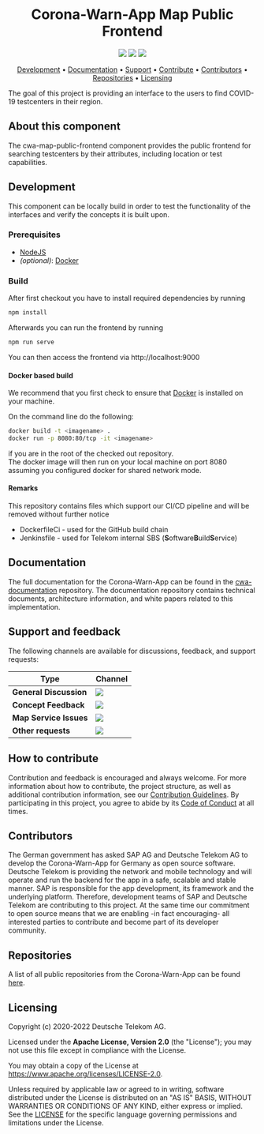 <h1 align="center">
    Corona-Warn-App Map Public Frontend
</h1>

<p align="center">
    <a href="https://github.com/corona-warn-app/cwa-map-public-frontend/commits/" title="Last Commit"><img src="https://img.shields.io/github/last-commit/corona-warn-app/cwa-map-public-frontend?style=flat"></a>
    <a href="https://github.com/corona-warn-app/cwa-map-public-frontend/issues" title="Open Issues"><img src="https://img.shields.io/github/issues/corona-warn-app/cwa-map-public-frontend?style=flat"></a>
    <a href="https://github.com/corona-warn-app/cwa-map-public-frontend/blob/master/LICENSE" title="License"><img src="https://img.shields.io/badge/License-Apache%202.0-green.svg?style=flat"></a>
</p>

<p align="center">
  <a href="#development">Development</a> •
  <a href="#documentation">Documentation</a> •
  <a href="#support-and-feedback">Support</a> •
  <a href="#how-to-contribute">Contribute</a> •
  <a href="#contributors">Contributors</a> •
  <a href="#repositories">Repositories</a> •
  <a href="#licensing">Licensing</a>
</p>

The goal of this project is providing an interface to the users to find COVID-19 testcenters in their region.

## About this component

The cwa-map-public-frontend component provides the public frontend for searching testcenters by their attributes, including location or test capabilities.

## Development
This component can be locally build in order to test the functionality of the interfaces and verify the concepts it is built upon.

### Prerequisites
- [NodeJS](https://nodejs.org)
- *(optional)*: [Docker](https://www.docker.com)

### Build
After first checkout you have to install required dependencies by running
```bash
npm install
```

Afterwards you can run the frontend by running
```bash
npm run serve
```

You can then access the frontend via http://localhost:9000

#### Docker based build
We recommend that you first check to ensure that [Docker](https://www.docker.com) is installed on your machine.

On the command line do the following:
```bash
docker build -t <imagename> .
docker run -p 8080:80/tcp -it <imagename>
```

if you are in the root of the checked out repository.  
The docker image will then run on your local machine on port 8080 assuming you configured docker for shared network mode.

#### Remarks
This repository contains files which support our CI/CD pipeline and will be removed without further notice
- DockerfileCi - used for the GitHub build chain
- Jenkinsfile - used for Telekom internal SBS (**S**oftware**B**uild**S**ervice)

## Documentation
The full documentation for the Corona-Warn-App can be found in the [cwa-documentation](https://github.com/corona-warn-app/cwa-documentation) repository. The documentation repository contains technical documents, architecture information, and white papers related to this implementation.

## Support and feedback
The following channels are available for discussions, feedback, and support requests:

| Type                     | Channel                                                |
| ------------------------ | ------------------------------------------------------ |
| **General Discussion**   | <a href="https://github.com/corona-warn-app/cwa-documentation/issues/new/choose" title="General Discussion"><img src="https://img.shields.io/github/issues/corona-warn-app/cwa-documentation/question.svg?style=flat-square"></a> </a>   |
| **Concept Feedback**    | <a href="https://github.com/corona-warn-app/cwa-documentation/issues/new/choose" title="Open Concept Feedback"><img src="https://img.shields.io/github/issues/corona-warn-app/cwa-documentation/architecture.svg?style=flat-square"></a>  |
| **Map Service Issues**    | <a href="https://github.com/corona-warn-app/cwa-map-public-frontend/issues" title="Open Issues"><img src="https://img.shields.io/github/issues/corona-warn-app/cwa-map-public-frontend?style=flat"></a>  |
| **Other requests**    | <a href="mailto:opensource@telekom.de" title="Email CWA Team"><img src="https://img.shields.io/badge/email-CWA%20team-green?logo=mail.ru&style=flat-square&logoColor=white"></a>   |

## How to contribute
Contribution and feedback is encouraged and always welcome. For more information about how to contribute, the project structure, as well as additional contribution information, see our [Contribution Guidelines](./CONTRIBUTING.md). By participating in this project, you agree to abide by its [Code of Conduct](./CODE_OF_CONDUCT.md) at all times.

## Contributors
The German government has asked SAP AG and Deutsche Telekom AG to develop the Corona-Warn-App for Germany as open source software. Deutsche Telekom is providing the network and mobile technology and will operate and run the backend for the app in a safe, scalable and stable manner. SAP is responsible for the app development, its framework and the underlying platform. Therefore, development teams of SAP and Deutsche Telekom are contributing to this project. At the same time our commitment to open source means that we are enabling -in fact encouraging- all interested parties to contribute and become part of its developer community.

## Repositories

A list of all public repositories from the Corona-Warn-App can be found [here](https://github.com/corona-warn-app/cwa-documentation/blob/master/README.md#repositories).

## Licensing
Copyright (c) 2020-2022 Deutsche Telekom AG.

Licensed under the **Apache License, Version 2.0** (the "License"); you may not use this file except in compliance with the License.

You may obtain a copy of the License at https://www.apache.org/licenses/LICENSE-2.0.

Unless required by applicable law or agreed to in writing, software distributed under the License is distributed on an "AS IS" BASIS, WITHOUT WARRANTIES OR CONDITIONS OF ANY KIND, either express or implied. See the [LICENSE](./LICENSE) for the specific language governing permissions and limitations under the License.
